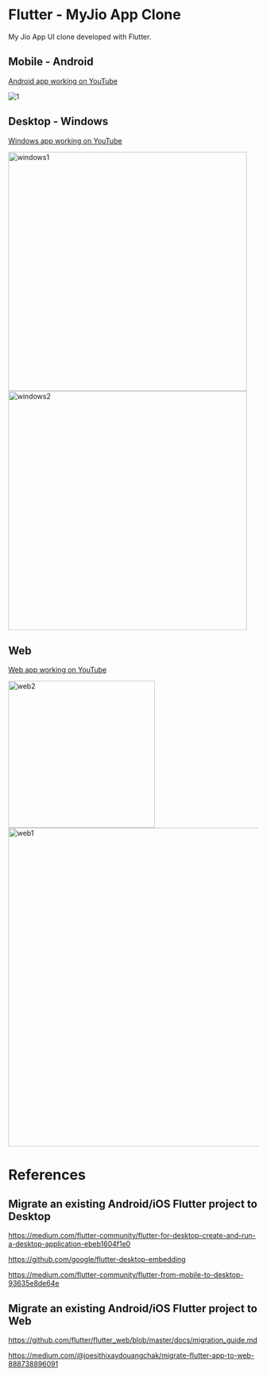# Flutter - MyJio App Clone

My Jio App UI clone developed with Flutter.

Mobile - Android
-
[Android app working on YouTube](https://youtu.be/B5NuHXx0VMM)

![1](https://user-images.githubusercontent.com/20029287/59911742-3cbff700-9432-11e9-85a3-31d7a0df8076.jpg)

Desktop - Windows
-
[Windows app working on YouTube](https://www.youtube.com/watch?v=t3pKSRg4xrA)

<img width="480" alt="windows1" src="https://user-images.githubusercontent.com/20029287/59911953-a3ddab80-9432-11e9-9e8d-a9ef53b8964f.png">
<img width="480" alt="windows2" src="https://user-images.githubusercontent.com/20029287/59912065-e3a49300-9432-11e9-8727-d74d3624a150.png">

Web
-
[Web app working on YouTube](https://youtu.be/o8WpAN3CLlY)

<img width="295" alt="web2" src="https://user-images.githubusercontent.com/20029287/59912242-41d17600-9433-11e9-808a-b4eb42992ce1.png">
<img width="640" alt="web1" src="https://user-images.githubusercontent.com/20029287/59912243-41d17600-9433-11e9-85b0-ba9dca1ef5cc.png">



References
=
Migrate an existing Android/iOS Flutter project to Desktop
-
https://medium.com/flutter-community/flutter-for-desktop-create-and-run-a-desktop-application-ebeb1604f1e0

https://github.com/google/flutter-desktop-embedding

https://medium.com/flutter-community/flutter-from-mobile-to-desktop-93635e8de64e

Migrate an existing Android/iOS Flutter project to Web
-
https://github.com/flutter/flutter_web/blob/master/docs/migration_guide.md

https://medium.com/@joesithixaydouangchak/migrate-flutter-app-to-web-888738896091
